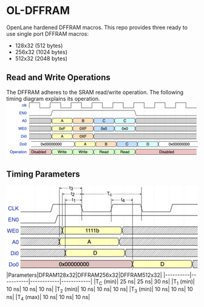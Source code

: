 # OL-DFFRAM
OpenLane hardened DFFRAM macros. This repo provides three ready to use single port DFFRAM macros:
- 128x32 (512 bytes)
- 256x32 (1024 bytes)
- 512x32 (2048 bytes)

## Read and Write Operations
The DFFRAM adheres to the SRAM read/write operation. The following timing diagram explains its operation.
![DFFRAM RD/WR](doc/static/rd_wr.png)

## Timing Parameters
![DFFRAM RD/WR](doc/static/timing.png)
|Parameters|DFRAM128x32|DFFRAM256x32|DFFRAM512x32|
|----------|-----------|------------|------------|
|T<sub>C</sub> (min)| 25 ns| 25 ns| 30 ns|
|T<sub>1</sub> (min)| 10 ns| 10 ns| 10 ns|
|T<sub>2</sub> (min)| 10 ns| 10 ns| 10 ns|
|T<sub>3</sub> (min)| 10 ns| 10 ns| 10 ns|
|T<sub>4</sub> (max)| 10 ns| 10 ns| 10 ns|
